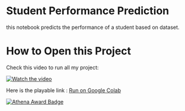 # Student Performance Prediction
this notebook predicts the performance of a student based on dataset.

# How to Open this Project
Check this video to run all my project:

[![Watch the video](https://img.icons8.com/clouds/100/000000/play.png)](https://hc-cdn.hel1.your-objectstorage.com/s/v3/0a6d6bf5b27523387098e6f5131b0f2872a5377d_demo.mp4)

Here is the playable link : [Run on Google Colab](https://colab.research.google.com/github/lucks-13/student-performance/blob/main/code.ipynb)

[![Athena Award Badge](https://img.shields.io/endpoint?url=https%3A%2F%2Faward.athena.hackclub.com%2Fapi%2Fbadge)](https://award.athena.hackclub.com?utm_source=readme)
